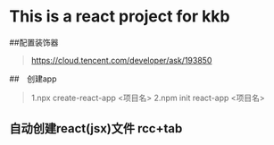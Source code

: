 # This is a react project for kkb

##配置装饰器
>https://cloud.tencent.com/developer/ask/193850

##　创建app
> 1.npx create-react-app <项目名>
> 2.npm init react-app <项目名>

## 自动创建react(jsx)文件 rcc+tab
